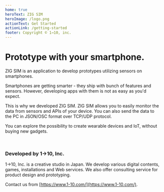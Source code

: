 ```yaml
---
home: true
heroText: ZIG SIM
heroImage: /logo.png
actionText: Get Started
actionLink: /getting-started
footer: Copyright © 1→10, inc.
---
```


<h1>Prototype with your smartphone.</h1>

ZIG SIM is an application to develop prototypes utilizing sensors on smartphones.

Smartphones are getting smarter - they ship with bunch of features and sensors.
However, developing apps with them is not as easy as you'd expect.

This is why we developed ZIG SIM.
ZIG SIM allows you to easily monitor the data from sensors and APIs of your device.
You can also send the data to the PC in JSON/OSC format over TCP/UDP protocol.

You can explore the possibility to create wearable devices and IoT, without buying new gadgets.

<br>

### Developed by 1→10, Inc.

1→10, Inc. is a creative studio in Japan.
We develop various digital contents, games, installations and Web services.
We also offer consulting service for product design and prototyping.

Contact us from [https://www.1-10.com/](https://www.1-10.com/).
